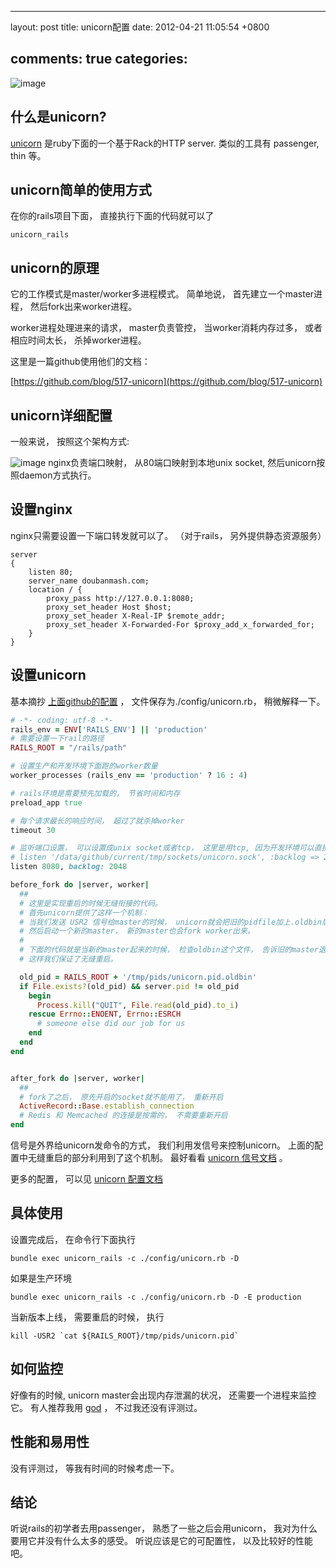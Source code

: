 
---
layout: post
title: unicorn配置
date: 2012-04-21 11:05:54 +0800

comments: true
categories: 
---

![image](http://i.imgur.com/hYztb.png)

什么是unicorn?
------------------------------

[unicorn](http://unicorn.bogomips.org/) 是ruby下面的一个基于Rack的HTTP
server. 类似的工具有 passenger, thin 等。

unicorn简单的使用方式
------------------------------

在你的rails项目下面， 直接执行下面的代码就可以了

    unicorn_rails

unicorn的原理
------------------------------

它的工作模式是master/worker多进程模式。 简单地说，
首先建立一个master进程， 然后fork出来worker进程。

worker进程处理进来的请求， master负责管控， 当worker消耗内存过多，
或者相应时间太长， 杀掉worker进程。

这里是一篇github使用他们的文档：

[https://github.com/blog/517-unicorn](https://github.com/blog/517-unicorn)

unicorn详细配置
------------------------------

一般来说， 按照这个架构方式:

![image](http://i.imgur.com/s6dth.png)
nginx负责端口映射， 从80端口映射到本地unix socket,
然后unicorn按照daemon方式执行。

设置nginx
---------

nginx只需要设置一下端口转发就可以了。 （对于rails， 另外提供静态资源服务）

    server
    {
        listen 80;
        server_name doubanmash.com;
        location / {
            proxy_pass http://127.0.0.1:8080;
            proxy_set_header Host $host;
            proxy_set_header X-Real-IP $remote_addr;
            proxy_set_header X-Forwarded-For $proxy_add_x_forwarded_for;
        }
    }

设置unicorn
-----------

基本摘抄 [上面github的配置](https://github.com/blog/517-unicorn) ，
文件保存为./config/unicorn.rb， 稍微解释一下。

```ruby
# -*- coding: utf-8 -*-
rails_env = ENV['RAILS_ENV'] || 'production'
# 需要设置一下rail的路径
RAILS_ROOT = "/rails/path"

# 设置生产和开发环境下面跑的worker数量
worker_processes (rails_env == 'production' ? 16 : 4)

# rails环境是需要预先加载的， 节省时间和内存
preload_app true

# 每个请求最长的响应时间， 超过了就杀掉worker
timeout 30

# 监听端口设置， 可以设置成unix socket或者tcp， 这里是用tcp, 因为开发环境可以直接看网站
# listen '/data/github/current/tmp/sockets/unicorn.sock', :backlog => 2048
listen 8080, backlog: 2048    

before_fork do |server, worker|
  ##
  # 这里是实现重启的时候无缝衔接的代码。
  # 首先unicorn提供了这样一个机制：
  # 当我们发送 USR2 信号给master的时候， unicorn就会把旧的pidfile加上.oldbin后缀，
  # 然后启动一个新的master， 新的master也会fork worker出来。
  #
  # 下面的代码就是当新的master起来的时候， 检查oldbin这个文件， 告诉旧的master退出（发送QUIT信号）。
  # 这样我们保证了无缝重启。

  old_pid = RAILS_ROOT + '/tmp/pids/unicorn.pid.oldbin'
  if File.exists?(old_pid) && server.pid != old_pid
    begin
      Process.kill("QUIT", File.read(old_pid).to_i)
    rescue Errno::ENOENT, Errno::ESRCH
      # someone else did our job for us
    end
  end
end


after_fork do |server, worker|
  ##
  # fork了之后， 原先开启的socket就不能用了， 重新开启
  ActiveRecord::Base.establish_connection
  # Redis 和 Memcached 的连接是按需的， 不需要重新开启
end
```

信号是外界给unicorn发命令的方式， 我们利用发信号来控制unicorn。
上面的配置中无缝重启的部分利用到了这个机制。 最好看看 [unicorn
信号文档](http://unicorn.bogomips.org/SIGNALS.html) 。

更多的配置， 可以见 [unicorn
配置文档](http://unicorn.bogomips.org/Unicorn/Configurator.html)

具体使用
--------

设置完成后， 在命令行下面执行

    bundle exec unicorn_rails -c ./config/unicorn.rb -D

如果是生产环境

    bundle exec unicorn_rails -c ./config/unicorn.rb -D -E production

当新版本上线， 需要重启的时候， 执行

    kill -USR2 `cat ${RAILS_ROOT}/tmp/pids/unicorn.pid`

如何监控
--------

好像有的时候, unicorn master会出现内存泄漏的状况，
还需要一个进程来监控它。 有人推荐我用 [god](http://godrb.com/) ，
不过我还没有评测过。

性能和易用性
------------------------------

没有评测过， 等我有时间的时候考虑一下。

结论
------------------------------

听说rails的初学者去用passenger， 熟悉了一些之后会用unicorn，
我对为什么要用它并没有什么太多的感受。 听说应该是它的可配置性，
以及比较好的性能吧。
